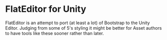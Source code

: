 # FlatEditor for Unity


FlatEditor is an attempt to port (at least a lot) of Bootstrap to the Unity Editor. Judging from some of 5's styling it might be better for Asset authors to have tools like these sooner rather than later. 
